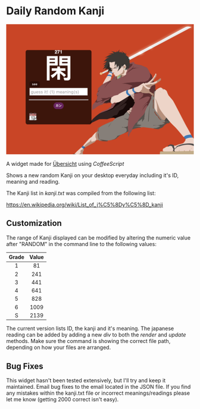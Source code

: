 # Daily Random Kanji

<center>
  <img src="https://github.com/cbeardsmore/Daily-Random-Kanji/blob/master/screenshot.png?raw=true" alt="Screenshot">
</center>

A widget made for [Übersicht](http://tracesof.net/uebersicht/) using _CoffeeScript_  

Shows a new random Kanji on your desktop everyday including it's ID, meaning and reading.

The Kanji list in *kanji.txt* was compiled from the following list:

<https://en.wikipedia.org/wiki/List_of_j%C5%8Dy%C5%8D_kanji>

## Customization

The range of Kanji displayed can be modified by altering the numeric value after "RANDOM" in the command line to the following values:

<center>

| Grade | Value  |
|:-:|:-:|
| 1 | 81 |
| 2 | 241 |
| 3 | 441 |
| 4 | 641 |
| 5 | 828 |
| 6 | 1009 |
| S | 2139 |

</center>

The current version lists ID, the kanji and it's meaning. The japanese reading can be added by adding a new *div* to both the *render* and *update* methods. Make sure the command is showing the correct file path, depending on how your files are arranged.


## Bug Fixes

This widget hasn't been tested extensively, but I'll try and keep it maintained. Email bug fixes to the email located in the JSON file. If you find any mistakes within the kanji.txt file or incorrect meanings/readings please let me know (getting 2000 correct isn't easy).

